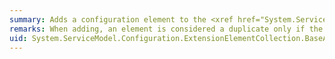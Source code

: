 ```yaml
---
summary: Adds a configuration element to the <xref href="System.ServiceModel.Configuration.ExtensionElementCollection"></xref>.
remarks: When adding, an element is considered a duplicate only if the keys are identical but the values are different. Elements with identical keys and values are accepted silently because the elements do not compete. However, an element with an identical key but a different value cannot be added because there is no logic to determine which of the competing values should be honored.
uid: System.ServiceModel.Configuration.ExtensionElementCollection.BaseAdd*
---
```

